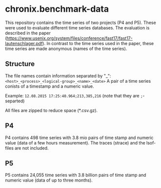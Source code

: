 # chronix.benchmark-data
This repository contains the time series of two projects (P4 and P5). These were used to evaluate different time series databases. The evaluation is described in the paper (https://www.usenix.org/system/files/conference/fast17/fast17-lautenschlager.pdf). In contrast to the time series used in the paper, these time series are made anonymous (names of the time series).

## Structure
The file names contain information separated by "\_": `<host>_<process>_<logical-group>_<name>_<date>`
A pair of a time series conists of a timestamp and a numeric value.

Example: `12.08.2015 17:25:40.964;213,385,216` (note that they are `;`-separted)

All files are zipped to reduce space (\*.csv.gz).

## P4
P4 contains 498 time series with 3.8 mio pairs of time stamp and numeric value (data of a few hours measurement).
The traces (strace) and the lsof-files are not included.

## P5
P5 contains 24,055 time series with 3.8 billion pairs of time stamp and numeric value (data of up to three months).

